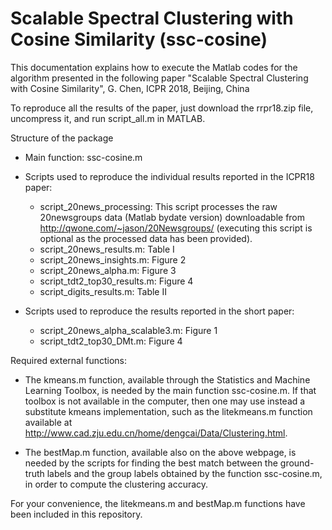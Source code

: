 # Scalable Spectral Clustering with Cosine Similarity (ssc-cosine)

This documentation explains how to execute the Matlab codes for the algorithm presented in the following paper 
   "Scalable Spectral Clustering with Cosine Similarity", G. Chen, ICPR 2018, Beijing, China
 

To reproduce all the results of the paper, just download the rrpr18.zip file, uncompress it, and run script_all.m in MATLAB.


Structure of the package
- Main function: ssc-cosine.m

- Scripts used to reproduce the individual results reported in the ICPR18 paper:
  * script_20news_processing: This script processes the raw 20newsgroups data (Matlab bydate version) downloadable from http://qwone.com/~jason/20Newsgroups/ (executing this script is optional as the processed data has been provided).
  * script_20news_results.m:     Table I
  * script_20news_insights.m:    Figure 2
  * script_20news_alpha.m:       Figure 3
  * script_tdt2_top30_results.m: Figure 4
  * script_digits_results.m:     Table II
  
- Scripts used to reproduce the results reported in the short paper:
  * script_20news_alpha_scalable3.m:    Figure 1
  * script_tdt2_top30_DMt.m:            Figure 4


Required external functions:

- The kmeans.m function, available through the Statistics and Machine Learning Toolbox, is needed by the main function ssc-cosine.m. If that toolbox is not available in the computer, then one may use instead a substitute kmeans implementation, such as the litekmeans.m function available at http://www.cad.zju.edu.cn/home/dengcai/Data/Clustering.html.

- The bestMap.m function, available also on the above webpage, is needed by the scripts for finding the best match between the ground-truth labels and the group labels obtained by the function ssc-cosine.m, in order to compute the clustering accuracy.

For your convenience, the litekmeans.m and bestMap.m functions have been included in this repository.
